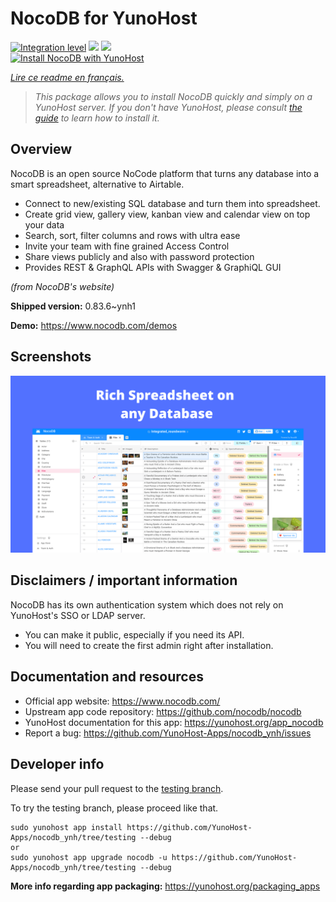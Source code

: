 <!--
N.B.: This README was automatically generated by https://github.com/YunoHost/apps/tree/master/tools/README-generator
It shall NOT be edited by hand.
-->

# NocoDB for YunoHost

[![Integration level](https://dash.yunohost.org/integration/nocodb.svg)](https://dash.yunohost.org/appci/app/nocodb) ![](https://ci-apps.yunohost.org/ci/badges/nocodb.status.svg) ![](https://ci-apps.yunohost.org/ci/badges/nocodb.maintain.svg)  
[![Install NocoDB with YunoHost](https://install-app.yunohost.org/install-with-yunohost.svg)](https://install-app.yunohost.org/?app=nocodb)

*[Lire ce readme en français.](./README_fr.md)*

> *This package allows you to install NocoDB quickly and simply on a YunoHost server.
If you don't have YunoHost, please consult [the guide](https://yunohost.org/#/install) to learn how to install it.*

## Overview

NocoDB is an open source NoCode platform that turns any database into a smart spreadsheet, alternative to Airtable.

* Connect to new/existing SQL database and turn them into spreadsheet.
* Create grid view, gallery view, kanban view and calendar view on top your data
* Search, sort, filter columns and rows with ultra ease
* Invite your team with fine grained Access Control
* Share views publicly and also with password protection
* Provides REST & GraphQL APIs with Swagger & GraphiQL GUI

*(from NocoDB's website)*


**Shipped version:** 0.83.6~ynh1

**Demo:** https://www.nocodb.com/demos

## Screenshots

![](./doc/screenshots/example.png)

## Disclaimers / important information

NocoDB has its own authentication system which does not rely on YunoHost's SSO or LDAP server.
  * You can make it public, especially if you need its API.
  * You will need to create the first admin right after installation.

## Documentation and resources

* Official app website: https://www.nocodb.com/
* Upstream app code repository: https://github.com/nocodb/nocodb
* YunoHost documentation for this app: https://yunohost.org/app_nocodb
* Report a bug: https://github.com/YunoHost-Apps/nocodb_ynh/issues

## Developer info

Please send your pull request to the [testing branch](https://github.com/YunoHost-Apps/nocodb_ynh/tree/testing).

To try the testing branch, please proceed like that.
```
sudo yunohost app install https://github.com/YunoHost-Apps/nocodb_ynh/tree/testing --debug
or
sudo yunohost app upgrade nocodb -u https://github.com/YunoHost-Apps/nocodb_ynh/tree/testing --debug
```

**More info regarding app packaging:** https://yunohost.org/packaging_apps